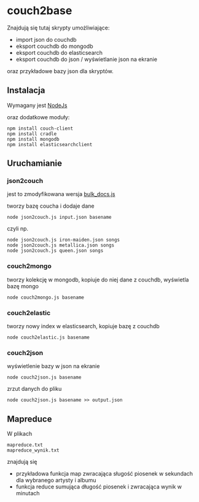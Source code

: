 # couch2base

Znajdują się tutaj skrypty umożliwiające:
* import json do couchdb
* eksport couchdb do mongodb
* eksport couchdb do elasticsearch
* eksport couchdb do json / wyświetlanie json na ekranie

oraz przykładowe bazy json dla skryptów.

## Instalacja
Wymagany jest [NodeJs](https://github.com/joyent/node)

oraz dodatkowe moduły:

	npm install couch-client
	npm install cradle
	npm install mongodb
	npm install elasticsearchclient

## Uruchamianie
### json2couch
jest to zmodyfikowana wersja [bulk_docs.js](http://wbzyl.inf.ug.edu.pl/nosql/node/db/bulk_docs.js)

tworzy bazę coucha i dodaje dane

	node json2couch.js input.json basename

czyli np.

	node json2couch.js iron-maiden.json songs
	node json2couch.js metallica.json songs
	node json2couch.js queen.json songs

### couch2mongo
tworzy kolekcję w mongodb, kopiuje do niej dane z couchdb, wyświetla bazę mongo

	node couch2mongo.js basename

### couch2elastic
tworzy nowy index w elasticsearch, kopiuje bazę z couchdb

	node couch2elastic.js basename

### couch2json
wyświetlenie bazy w json na ekranie

	node couch2json.js basename

zrzut danych do pliku

	node couch2json.js basename >> output.json

## Mapreduce
W plikach

	mapreduce.txt
	mapreduce_wynik.txt

znajdują się
* przykładowa funkcja map zwracająca sługość piosenek w sekundach dla wybranego artysty i albumu
* funkcja reduce sumująca długość piosenek i zwracająca wynik w minutach

